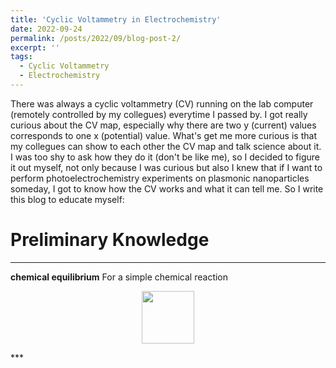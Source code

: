 ```yaml
---
title: 'Cyclic Voltammetry in Electrochemistry'
date: 2022-09-24
permalink: /posts/2022/09/blog-post-2/
excerpt: ''
tags:
  - Cyclic Voltammetry
  - Electrochemistry
---
```


There was always a cyclic voltammetry (CV) running on the lab computer (remotely controlled by my collegues) everytime I passed by. I got really curious about the CV map, especially why there are two y (current) values corresponds to one x (potential) value. What's get me more curious is that my collegues can show to each other the CV map and talk science about it. I was too shy to ask how they do it (don't be like me), so I decided to figure it out myself, not only because I was curious but also I knew that if I want to perform photoelectrochemistry experiments on plasmonic nanoparticles someday, I got to know how the CV works and what it can tell me. So I write this blog to educate myself:


Preliminary Knowledge
======

***
**chemical equilibrium**
For a simple chemical reaction
<p align="center">
<img src="http://ShengxiangWuPlasmonic.github.io/images/Blog_3_Fig_1.jpg" width="84">
</p>  
***
